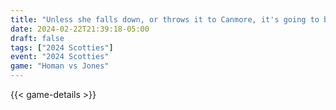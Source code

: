 ```yaml
---
title: "Unless she falls down, or throws it to Canmore, it's going to be a two."
date: 2024-02-22T21:39:18-05:00
draft: false
tags: ["2024 Scotties"]
event: "2024 Scotties"
game: "Homan vs Jones"
---
```

{{< game-details >}}
<!--more-->

